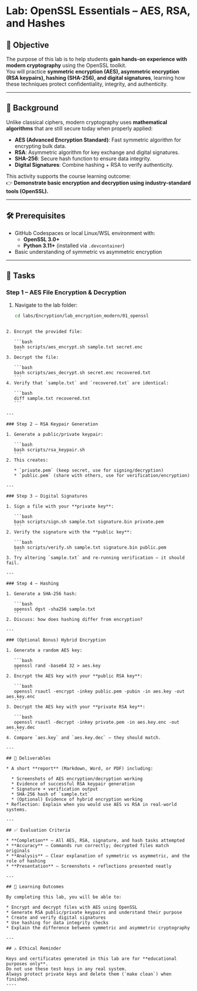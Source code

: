 # Lab: OpenSSL Essentials – AES, RSA, and Hashes

## 🎯 Objective

The purpose of this lab is to help students **gain hands-on experience with modern cryptography** using the OpenSSL toolkit.  
You will practice **symmetric encryption (AES), asymmetric encryption (RSA keypairs), hashing (SHA-256), and digital signatures**, learning how these techniques protect confidentiality, integrity, and authenticity.

---

## 📖 Background

Unlike classical ciphers, modern cryptography uses **mathematical algorithms** that are still secure today when properly applied:

- **AES (Advanced Encryption Standard)**: Fast symmetric algorithm for encrypting bulk data.  
- **RSA**: Asymmetric algorithm for key exchange and digital signatures.  
- **SHA-256**: Secure hash function to ensure data integrity.  
- **Digital Signatures**: Combine hashing + RSA to verify authenticity.

This activity supports the course learning outcome:  
👉 **Demonstrate basic encryption and decryption using industry-standard tools (OpenSSL).**

---

## 🛠️ Prerequisites

* GitHub Codespaces or local Linux/WSL environment with:
  - **OpenSSL 3.0+**
  - **Python 3.11+** (installed via `.devcontainer`)
* Basic understanding of symmetric vs asymmetric encryption

---

## 📝 Tasks

### Step 1 – AES File Encryption & Decryption
1. Navigate to the lab folder:
   ```bash
   cd labs/Encryption/lab_encryption_modern/01_openssl
````

2. Encrypt the provided file:

   ```bash
   bash scripts/aes_encrypt.sh sample.txt secret.enc
   ```
3. Decrypt the file:

   ```bash
   bash scripts/aes_decrypt.sh secret.enc recovered.txt
   ```
4. Verify that `sample.txt` and `recovered.txt` are identical:

   ```bash
   diff sample.txt recovered.txt
   ```

---

### Step 2 – RSA Keypair Generation

1. Generate a public/private keypair:

   ```bash
   bash scripts/rsa_keypair.sh
   ```
2. This creates:

   * `private.pem` (keep secret, use for signing/decryption)
   * `public.pem` (share with others, use for verification/encryption)

---

### Step 3 – Digital Signatures

1. Sign a file with your **private key**:

   ```bash
   bash scripts/sign.sh sample.txt signature.bin private.pem
   ```
2. Verify the signature with the **public key**:

   ```bash
   bash scripts/verify.sh sample.txt signature.bin public.pem
   ```
3. Try altering `sample.txt` and re-running verification — it should fail.

---

### Step 4 – Hashing

1. Generate a SHA-256 hash:

   ```bash
   openssl dgst -sha256 sample.txt
   ```
2. Discuss: how does hashing differ from encryption?

---

### (Optional Bonus) Hybrid Encryption

1. Generate a random AES key:

   ```bash
   openssl rand -base64 32 > aes.key
   ```
2. Encrypt the AES key with your **public RSA key**:

   ```bash
   openssl rsautl -encrypt -inkey public.pem -pubin -in aes.key -out aes.key.enc
   ```
3. Decrypt the AES key with your **private RSA key**:

   ```bash
   openssl rsautl -decrypt -inkey private.pem -in aes.key.enc -out aes.key.dec
   ```
4. Compare `aes.key` and `aes.key.dec` — they should match.

---

## 📂 Deliverables

* A short **report** (Markdown, Word, or PDF) including:

  * Screenshots of AES encryption/decryption working
  * Evidence of successful RSA keypair generation
  * Signature + verification output
  * SHA-256 hash of `sample.txt`
  * (Optional) Evidence of hybrid encryption working
* Reflection: Explain when you would use AES vs RSA in real-world systems.

---

## ✅ Evaluation Criteria

* **Completion** – All AES, RSA, signature, and hash tasks attempted
* **Accuracy** – Commands run correctly; decrypted files match originals
* **Analysis** – Clear explanation of symmetric vs asymmetric, and the role of hashing
* **Presentation** – Screenshots + reflections presented neatly

---

## 📘 Learning Outcomes

By completing this lab, you will be able to:

* Encrypt and decrypt files with AES using OpenSSL
* Generate RSA public/private keypairs and understand their purpose
* Create and verify digital signatures
* Use hashing for data integrity checks
* Explain the difference between symmetric and asymmetric cryptography

---

## ⚠️ Ethical Reminder

Keys and certificates generated in this lab are for **educational purposes only**.
Do not use these test keys in any real system.
Always protect private keys and delete them (`make clean`) when finished.
----